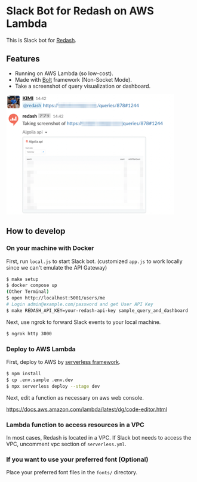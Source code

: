 # Slack Bot for Redash on AWS Lambda

This is Slack bot for [Redash](https://redash.io/).


## Features

* Running on AWS Lambda (so low-cost).
* Made with [Bolt](https://slack.dev/bolt-js/concepts) framework (Non-Socket Mode).
* Take a screenshot of query visualization or dashboard.

<img src="https://github.com/rentio/redashbot-serverless/blob/images/readme.png" width="450">

## How to develop

### On your machine with Docker

First, run `local.js` to start Slack bot.
(customized `app.js` to work locally since we can't emulate the API Gateway)

```sh
$ make setup
$ docker compose up
(Other Terminal)
$ open http://localhost:5001/users/me
# Login admin@example.com/password and get User API Key
$ make REDASH_API_KEY=your-redash-api-key sample_query_and_dashboard
```

Next, use ngrok to forward Slack events to your local machine.

```sh
$ ngrok http 3000
```

### Deploy to AWS Lambda

First, deploy to AWS by [serverless framework](https://www.serverless.com/).

```sh
$ npm install
$ cp .env.sample .env.dev
$ npx serverless deploy --stage dev
```

Next, edit a function as necessary on aws web console.

https://docs.aws.amazon.com/lambda/latest/dg/code-editor.html


### Lambda function to access resources in a VPC

In most cases, Redash is located in a VPC.
If Slack bot needs to access the VPC, uncomment vpc section of `serverless.yml`.

### If you want to use your preferred font (Optional)

Place your preferred font files in the `fonts/` directory.
